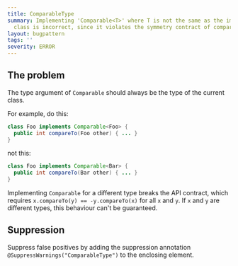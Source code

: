 ```yaml
---
title: ComparableType
summary: Implementing 'Comparable<T>' where T is not the same as the implementing
  class is incorrect, since it violates the symmetry contract of compareTo.
layout: bugpattern
tags: ''
severity: ERROR
---
```


<!--
*** AUTO-GENERATED, DO NOT MODIFY ***
To make changes, edit the @BugPattern annotation or the explanation in docs/bugpattern.
-->


## The problem
The type argument of `Comparable` should always be the type of the current
class.

For example, do this:

```java
class Foo implements Comparable<Foo> {
  public int compareTo(Foo other) { ... }
}
```

not this:

```java
class Foo implements Comparable<Bar> {
  public int compareTo(Bar other) { ... }
}
```

Implementing `Comparable` for a different type breaks the API contract, which
requires `x.compareTo(y) == -y.compareTo(x)` for all `x` and `y`. If `x` and `y`
are different types, this behaviour can't be guaranteed.

## Suppression
Suppress false positives by adding the suppression annotation `@SuppressWarnings("ComparableType")` to the enclosing element.

